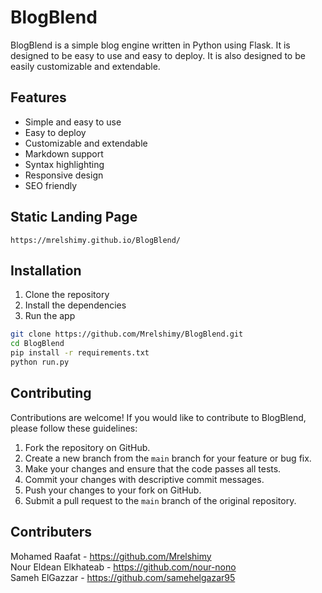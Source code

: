 # BlogBlend

BlogBlend is a simple blog engine written in Python using Flask. It is designed to be easy to use and easy to deploy. It is also designed to be easily customizable and extendable.

## Features

- Simple and easy to use
- Easy to deploy
- Customizable and extendable
- Markdown support
- Syntax highlighting
- Responsive design
- SEO friendly

## Static Landing Page

    https://mrelshimy.github.io/BlogBlend/

## Installation

1. Clone the repository
2. Install the dependencies
3. Run the app

```bash
git clone https://github.com/Mrelshimy/BlogBlend.git
cd BlogBlend
pip install -r requirements.txt
python run.py
```

## Contributing

Contributions are welcome! If you would like to contribute to BlogBlend, please follow these guidelines:

1. Fork the repository on GitHub.
2. Create a new branch from the `main` branch for your feature or bug fix.
3. Make your changes and ensure that the code passes all tests.
4. Commit your changes with descriptive commit messages.
5. Push your changes to your fork on GitHub.
6. Submit a pull request to the `main` branch of the original repository.

## Contributers

Mohamed Raafat - https://github.com/Mrelshimy<br>
Nour Eldean Elkhateab - https://github.com/nour-nono<br>
Sameh ElGazzar - https://github.com/samehelgazar95

